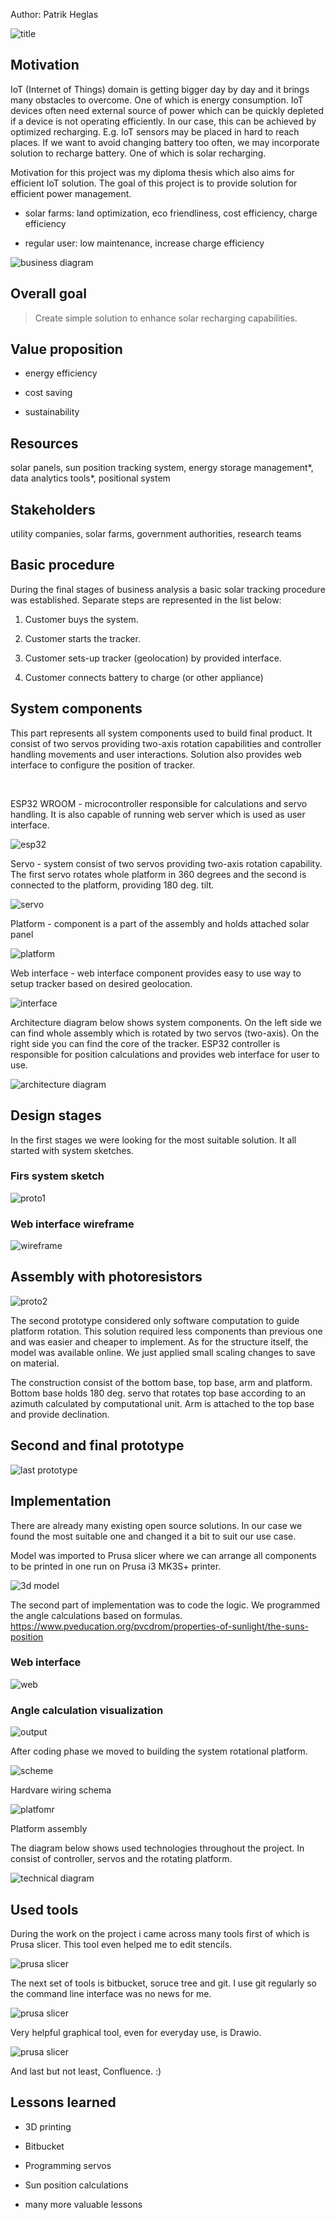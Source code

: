 Author: Patrik Heglas


![title](./assets/title.jpeg)


## Motivation

IoT (Internet of Things) domain is getting bigger day by day and it brings many obstacles to overcome. One of which is energy consumption. IoT devices often need external source of power which can be quickly depleted if a device is not operating efficiently. In our case, this can be achieved by optimized recharging. E.g. IoT sensors may be placed in hard to reach places. If we want to avoid changing battery too often, we may incorporate solution to recharge battery. One of which is solar recharging.

Motivation for this project was my diploma thesis which also aims for efficient IoT solution. The goal of this project is to provide solution for efficient power management.

* solar farms: land optimization, eco friendliness, cost efficiency, charge efficiency

* regular user: low maintenance, increase charge efficiency


![business diagram](./assets/business_diag.png)

## Overall goal

> Create simple solution to enhance solar recharging capabilities.

## Value proposition

* energy efficiency

* cost saving

* sustainability

## Resources

solar panels, sun position tracking system, energy storage management*, data analytics tools*, positional system

## Stakeholders

utility companies, solar farms, government authorities, research teams

## Basic procedure

During the final stages of business analysis a basic solar tracking procedure was established. Separate steps are represented in the list below:

1. Customer buys the system.

2. Customer starts the tracker.

3. Customer sets-up tracker (geolocation) by provided interface.

4. Customer connects battery to charge (or other appliance)



## System components

This part represents all system components used to build final product. It consist of two servos providing two-axis rotation capabilities and controller handling movements and user interactions. Solution also provides web interface to configure the position of tracker.

 

ESP32 WROOM - microcontroller responsible for calculations and servo handling. It is also capable of running web server which is used as user interface.


![esp32](./assets/comp_esp32.png)


Servo - system consist of two servos providing two-axis rotation capability. The first servo rotates whole platform in 360 degrees and the second is connected to the platform, providing 180 deg. tilt.


![servo](./assets/comp_servo.png)


Platform - component is a part of the assembly and holds attached solar panel


![platform](./assets/comp_platform.jpeg)


Web interface - web interface component provides easy to use way to setup tracker based on desired geolocation.

![interface](./assets/comp_interface.png)

Architecture diagram below shows system components. On the left side we can find whole assembly which is rotated by two servos (two-axis). On the right side you can find the core of the tracker. ESP32 controller is responsible for position calculations and provides web interface for user to use.


![architecture diagram](./assets/architecture_diagram.png)


## Design stages

In the first stages we were looking for the most suitable solution. It all started with system sketches.


### Firs system sketch

![proto1](./assets/design_proto1.jpeg)



### Web interface wireframe

![wireframe](./assets/des_wireframe.jpeg)



## Assembly with photoresistors

![proto2](./assets/proto2.jpegla)

The second prototype considered only software computation to guide platform rotation. This solution required less components than previous one and was easier and cheaper to implement. As for the structure itself, the model was available online. We just applied small scaling changes to save on material.

The construction consist of the bottom base, top base, arm and platform. Bottom base holds 180 deg. servo that rotates top base according to an azimuth calculated by computational unit. Arm is attached to the top base and provide declination.



## Second and final prototype

![last prototype](./assets/last_proto.jpeg)

## Implementation

There are already many existing open source solutions. In our case we found the most suitable one and changed it a bit to suit our use case. 

Model was imported to Prusa slicer where we can arrange all components to be printed in one run on Prusa i3 MK3S+ printer.



![3d model](./assets/implementation_model.png)



The second part of implementation was to code the logic. We programmed the angle calculations based on formulas. https://www.pveducation.org/pvcdrom/properties-of-sunlight/the-suns-position 





### Web interface

![web](./assets/implementation_web.png)



### Angle calculation visualization

![output](./assets/implementation_debug.png)


After coding phase we moved to building the system rotational platform.

![scheme](./assets/imp_scheme.png)

Hardvare wiring schema

![platfomr](./assets/imp_platform.jpeg)

Platform assembly



The diagram below shows used technologies throughout the project. In consist of controller, servos and the rotating platform. 


![technical diagram](./assets/technical_diagram.png)


## Used tools

During the work on the project i came across many tools first of which is Prusa slicer. This tool even helped me to edit stencils.

![prusa slicer](./assets/used_tools_prusa.png)


The next set of tools is bitbucket, soruce tree and git. I use git regularly so the command line interface was no news for me.


![prusa slicer](./assets/used_tools_git.png)


Very helpful graphical tool, even for everyday use, is Drawio.


![prusa slicer](./assets/used_tools_drawio.png)


And last but not least, Confluence.  :)



## Lessons learned

* 3D printing

* Bitbucket

* Programming servos

* Sun position calculations  

* many more valuable lessons
